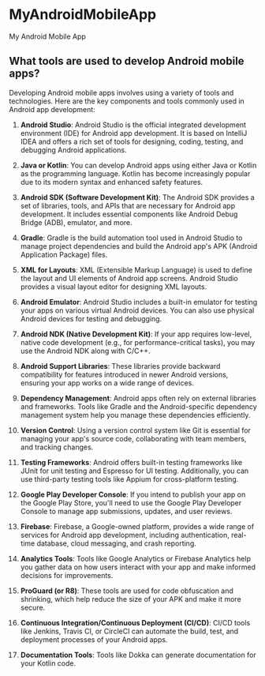 # MyAndroidMobileApp

My Android Mobile App

## What tools are used to develop Android mobile apps?

Developing Android mobile apps involves using a variety of tools and technologies. Here are the key components and tools commonly used in Android app development:

1. **Android Studio**: Android Studio is the official integrated development environment (IDE) for Android app development. It is based on IntelliJ IDEA and offers a rich set of tools for designing, coding, testing, and debugging Android applications.

2. **Java or Kotlin**: You can develop Android apps using either Java or Kotlin as the programming language. Kotlin has become increasingly popular due to its modern syntax and enhanced safety features.

3. **Android SDK (Software Development Kit)**: The Android SDK provides a set of libraries, tools, and APIs that are necessary for Android app development. It includes essential components like Android Debug Bridge (ADB), emulator, and more.

4. **Gradle**: Gradle is the build automation tool used in Android Studio to manage project dependencies and build the Android app's APK (Android Application Package) files.

5. **XML for Layouts**: XML (Extensible Markup Language) is used to define the layout and UI elements of Android app screens. Android Studio provides a visual layout editor for designing XML layouts.

6. **Android Emulator**: Android Studio includes a built-in emulator for testing your apps on various virtual Android devices. You can also use physical Android devices for testing and debugging.

7. **Android NDK (Native Development Kit)**: If your app requires low-level, native code development (e.g., for performance-critical tasks), you may use the Android NDK along with C/C++.

8. **Android Support Libraries**: These libraries provide backward compatibility for features introduced in newer Android versions, ensuring your app works on a wide range of devices.

9. **Dependency Management**: Android apps often rely on external libraries and frameworks. Tools like Gradle and the Android-specific dependency management system help you manage these dependencies efficiently.

10. **Version Control**: Using a version control system like Git is essential for managing your app's source code, collaborating with team members, and tracking changes.

11. **Testing Frameworks**: Android offers built-in testing frameworks like JUnit for unit testing and Espresso for UI testing. Additionally, you can use third-party testing tools like Appium for cross-platform testing.

12. **Google Play Developer Console**: If you intend to publish your app on the Google Play Store, you'll need to use the Google Play Developer Console to manage app submissions, updates, and user reviews.

13. **Firebase**: Firebase, a Google-owned platform, provides a wide range of services for Android app development, including authentication, real-time database, cloud messaging, and crash reporting.

14. **Analytics Tools**: Tools like Google Analytics or Firebase Analytics help you gather data on how users interact with your app and make informed decisions for improvements.

15. **ProGuard (or R8)**: These tools are used for code obfuscation and shrinking, which help reduce the size of your APK and make it more secure.

16. **Continuous Integration/Continuous Deployment (CI/CD)**: CI/CD tools like Jenkins, Travis CI, or CircleCI can automate the build, test, and deployment processes of your Android apps.

17. **Documentation Tools**: Tools like Dokka can generate documentation for your Kotlin code.
